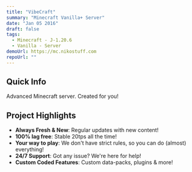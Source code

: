 ```yaml
---
title: "VibeCraft"
summary: "Minecraft Vanilla+ Server"
date: "Jan 05 2016"
draft: false
tags:
  - Minecraft - J-1.20.6
  - Vanilla - Server
demoUrl: https://mc.nikostuff.com
repoUrl: ""
---
```


## Quick Info
Advanced Minecraft server. Created for you!

## Project Highlights

- **Always Fresh & New**: Regular updates with new content!
- **100% lag free**: Stable 20tps all the time!
- **Your way to play**: We don't have strict rules, so you can do (almost) everything!
- **24/7 Support**: Got any issue? We're here for help!
- **Custom Coded Features**: Custom data-packs, plugins & more!

